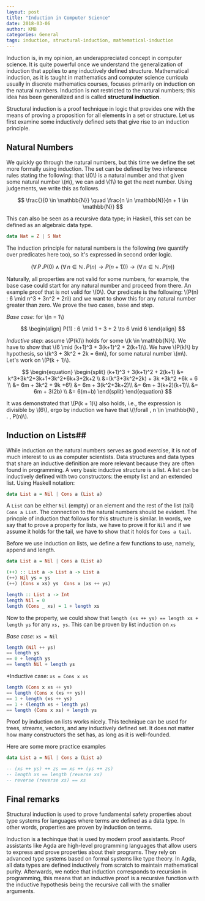 ```yaml
---
layout: post
title: "Induction in Computer Science"
date: 2018-03-06
author: KMB
categories: General
tags: induction, structural-induction, mathematical-induction
---
```


Induction is, in my opinion, an underappreciated concept in computer science. It is quite powerful once we understand
the generalization of induction that applies to any inductively defined structure. Mathematical induction, as it is taught 
in mathematics and computer science curricula usually in discrete mathematics courses, focuses primarily on induction on 
the natural numbers. Induction is not restricted to the natural numbers; this idea has been generalized and is called 
**structural induction**.

Structural induction is a proof technique in logic that provides one with the means of proving a proposition for
all elements in a set or structure. Let us first examine some inductively defined sets that give rise to
an induction principle.

## Natural Numbers

We quickly go through the natural numbers, but this time we define the set more formally using induction.
The set can be defined by two inference rules stating the following: that \\(0\\) is a natural number
and that given some natural number \\(n\\), we can add \\(1\\) to get the next number. Using judgements,
we write this as follows.

$$
\frac{}{0 \in \mathbb{N}} \quad \frac{n \in \mathbb{N}}{n + 1 \in \mathbb{N}}
$$

This can also be seen as a recursive data type; in Haskell, this set can be defined as an algebraic
data type.

```haskell
data Nat = Z | S Nat
```

The induction principle for natural numbers is the following (we quantify over predicates here too), so it's expressed in second order logic.

$$
(\forall \, P \, . P(0) \land (\forall \, n \in \mathbb{N} \, . \, P(n) \to P(n + 1))) \to (\forall \, n \in \mathbb{N}  \, . \, P(n))
$$

Naturally, all properties are not valid for some numbers, for example, the base case could start for any natural number and proceed from there.
An example proof that is not valid for \\(0\\). Our predicate is the following: \\(P(n) : 6 \mid n^3 + 3n^2 + 2n\\) and we want to show this for any natural number greater than zero. We prove the two cases, base and step.

*Base case*: for \\(n = 1\\)

$$ 
\begin{align}
	P(1) : 6 \mid 1 + 3 + 2 \to 6 \mid 6
\end{align}
$$

*Inductive step*: assume \\(P(k)\\) holds for some \\(k \in \mathbb{N}\\). We have to show that \\(6 \mid (k+1)^3 + 3(k+1)^2 + 2(k+1)\\). 
We have \\(P(k)\\) by hypothesis, so \\(k^3 + 3k^2 + 2k = 6m\\), for some natural number \\(m\\). Let's work on \\(P(k + 1)\\).

$$
\begin{equation}
	\begin{split}
		(k+1)^3 + 3(k+1)^2 + 2(k+1) &= 
		k^3+3k^2+3k+1+3k^2+6k+3+2k+2 \\
		&=(k^3+3k^2+2k) + 3k +3k^2 +6k + 6 \\
		&= 6m + 3k^2 + 9k +6\\
		&= 6m + 3(k^2+3k+2)\\
		&= 6m + 3(k+2)(k+1)\\
		&= 6m + 3(2b) \\
		&= 6(m+b)
	\end{split}
\end{equation}
$$

It was demonstrated that \\(P(k + 1)\\) also holds, i.e., the expression is divisible by \\(6\\), ergo by induction we have that \\(\forall \, n \in \mathbb{N}  \, . \, P(n)\\).

## Induction on Lists##

While induction on the natural numbers serves as good exercise, it is not of much interest to us as computer scientists. Data structures and
data types that share an inductive definition are more relevant because they are often found in programming. A very basic inductive structure
is a list. A list can be inductively defined with two constructors: the empty list and an extended list. Using Haskell notation:

```haskell
data List a = Nil | Cons a (List a)
```

A `List` can be either `Nil` (empty) or an element and the rest of the list (tail) `Cons a List`. The connection to the natural numbers should be evident.
The princple of induction that follows for this structure is similar. In words, we say that to prove a property for lists, we have to prove it
for `Nil` and if we assume it holds for the tail, we have to show that it holds for `Cons a tail`.

Before we use induction on lists, we define a few functions to use, namely, append and length.

```haskell
data List a = Nil | Cons a (List a)

(++) :: List a -> List a -> List a
(++) Nil ys = ys
(++) (Cons x xs) ys  Cons x (xs ++ ys)

length :: List a -> Int
length Nil = 0
length (Cons _ xs) = 1 + length xs
```

Now to the property, we could show that `length (xs ++ ys) == length xs + length ys` for any `xs, ys`. This can be proven by list induction on `xs`

*Base case*: `xs = Nil`

```haskell
length (Nil ++ ys) 
== length ys
== 0 + length ys
== length Nil + length ys
```

*Inductive case: `xs = Cons x xs`

```haskell
length (Cons x xs ++ ys)
== length (Cons x (xs ++ ys))
== 1 + length (xs ++ ys)
== 1 + (length xs + length ys)
== length (Cons x xs) + length ys
```

Proof by induction on lists works nicely. This technique can be used for trees, streams, vectors, and any inductively defined set. It does not matter how
many constructors the set has, as long as it is well-founded.

Here are some more practice examples

```haskell
data List a = Nil | Cons a (List a)

-- (xs ++ ys) ++ zs == xs ++ (ys ++ zs)
-- length xs == length (reverse xs)
-- reverse (reverse xs) == xs
```

## Final remarks

Structural induction is used to prove fundamental safety properties about type systems for languages where terms are defined as a data type. In other words,
properties are proven by induction on terms.

Induction is a techinque that is used by modern proof assistants. Proof assistants like Agda are high-level programming languages that allow users to
express and prove properties about their programs. They rely on advanced type systems based on formal systems like type theory. In Agda, all data types
are defined inductively from scratch to maintain mathematical purity. Afterwards, we notice that induction corresponds to recursion in programming, this
means that an inductive proof is a recursive function with the inductive hypothesis being the recursive call with the smaller arguments.
